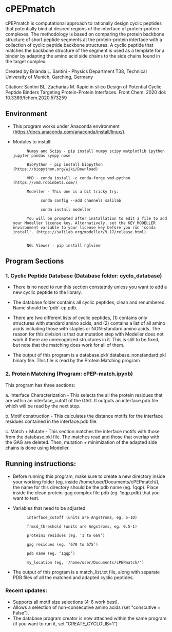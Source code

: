 # cPEPmatch


cPEPmatch is computational approach to rationally design cyclic peptides that potentially bind at desired regions of the interface of protein-protein complexes. The methodology is based on comparing the protein backbone structure of short peptide segments at the protein-protein interface with a collection of cyclic peptide backbone structures. A cyclic peptide that matches the backbone structure of the segment is used as a template for a binder by adapting the amino acid side chains to the side chains found in the target complex. 


Created by Brianda L. Santini - Physics Department T38, Technical University of Munich, Garching, Germany

Citation: Santini BL, Zacharias M. Rapid in silico Design of Potential Cyclic Peptide Binders Targeting Protein-Protein Interfaces. Front Chem. 2020  doi: 10.3389/fchem.2020.573259

## Environment
      
- This program works under Anaconda environment (https://docs.anaconda.com/anaconda/install/linux/). 
      
      
- Modules to install: 

            Numpy and Scipy - pip install numpy scipy matplotlib ipython jupyter pandas sympy nose

            BioPython - pip install biopython (https://biopython.org/wiki/Download)

            VMD - conda install -c conda-forge vmd-python (https://vmd.robinbetz.com/)

            Modeller - This one is a bit tricky try: 

                  conda config --add channels salilab

                  conda install modeller

            You will be prompted after installation to edit a file to add your Modeller license key. Alternatively, set the KEY_MODELLER environment variable to your license key before you run 'conda install'. (https://salilab.org/modeller/9.17/release.html)


            NGL Viewer - pip install nglview



## Program Sections

### 1. Cyclic Peptide Database (Database folder: cyclo_database)

- There is no need to run this section constatntly unless you want to add a new cyclic peptide to the library. 
      
- The database folder contains all cyclic peptides, clean and renumbered. Name should be ‘pdb’-cp.pdb.
      
- There are two different lists of cyclic peptides, (1) contains only structures with standard amino acids, and (2) contains a list of all amino acids including those with staples or NON-standard amino acids. The reason for this division is that our mutation step with Modeller does not work if there are unrecognized structures in it. This is still to be fixed, but note that the matching does work for all of them.
      
- The output of this program is a database.pkl/ database_nonstandard.pkl binary file. This file is read by the Protein Matching program




### 2. Protein Matching (Program: cPEP-match.ipynb)

This program has three sections: 

a.  Interface Characterization - This selects the all the protein residues that are within an interface_cutoff of the GAG. It outputs an interface.pdb file which will be read by the next step.

b.  Motif construction -  This calculates the distance motifs for the interface residues contained in the interface.pdb file.

c.  Match + Mutate -  This section matches the interface motifs with those from the database.pkl file. The matches read and those that overlap with the GAG are deleted. Then, mutation + minimization of the adapted side chains is done using Modeller. 


## Running instructions:

- Before running this program, make sure to create a new directory inside your working folder (eg. inside /home/user/Documents/cPEPmatch/), the name for this directory should be the pdb name (eg. 1qqp). Place inside the clean protein-gag complex file pdb (eg. 1qqp.pdb) that you want to test. 
      
- Variables that need to be adjusted: 


            interface_cutoff (units are Angstroms, eg. 6-10)

            frmsd_threshold (units are Angstroms, eg. 0.5-1)

            protein1 residues (eg. ‘1 to 669’)

            gag residues (eg. ‘670 to 675’) 

            pdb name (eg. ‘1qqp’)

            my_location (eg, '/home/user/Documents/cPEPmatch/')

      

- The output of this program is a match_list.txt file, along with separate PDB files of all the matched and adapted cyclic peptides.


### Recent updates:

- Supports all motif size selections (4-6 work best).
- Allows a selection of non-consecutive amino acids (set "conscutive = False").
- The database program creator is now attached within the same program (if you want to run it, set "CREATE_CYCLOLIB=1")
